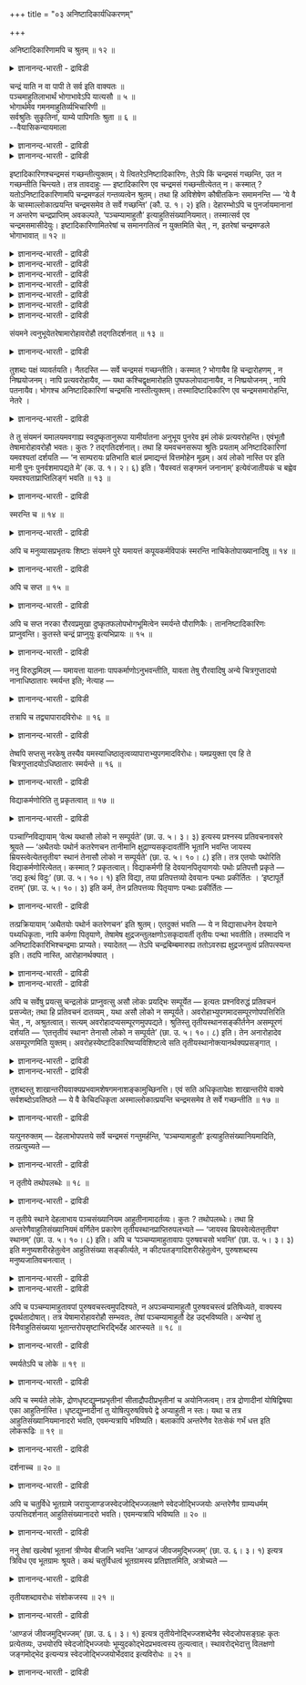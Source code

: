 +++
title = "०३ अनिष्टादिकार्यधिकरणम्"

+++

अनिष्टादिकारिणामपि च श्रुतम् ॥ १२ ॥  
<details><summary>ज्ञानानन्द-भारती - द्राविडी</summary>

अऩिष्टादिगारिणामबि स च्रुदम् ॥ १२ ॥
</details>

चन्द्रं याति न वा पापी ते सर्व इति वाक्यतः ॥  
पञ्चमाहुतिलाभार्थं भोगाभावेऽपि यात्यसौ ॥ ५ ॥  
भोगार्थमेव गमनमाहुतिर्व्यभिचारिणी ॥  
सर्वश्रुतिः सुकृतिनां, याम्ये पापिगतिः श्रुता ॥ ६ ॥  
--वैयासिकन्यायमाला

<details><summary>ज्ञानानन्द-भारती - द्राविडी</summary>

पाबम् सॆय्दवऩ् सन्दिरऩै अडैगिऱाऩा, इल्लैया? "अवर्गळ् ऎल्लारुम्" ऎऩ्ऱु
वाक्कियमिरुप्पदालुम्, ऐन्दा वदु आहुदि किडैप्पदऱ्कागवुम्,
पोगमिल्लैयाऩालुम् इवऩ् पोगिऱाऩ्।
</details>

<details><summary>ज्ञानानन्द-भारती - द्राविडी</summary>

पोवदु ऎऩ्बदु पोगत्तिऱ्कागत्ताऩ्। आहुदि पिसगक् कूडियदु। "ऎल्लारुम्" ऎऩ्ऱु
सॊऩ्ऩदु पुण्यम् सॆय्दवर्गळुक्काग। पाबम् सॆय्दवर्गळुक्कुप् पोक्कु यम
लोगत्तिल् ऎऩ्ऱु सॊल्लप्पट्टिरुक्किऱदु।
</details>

इष्टादिकारिणश्चन्द्रमसं गच्छन्तीत्युक्तम्। ये त्वितरेऽनिष्टादिकारिणः,
तेऽपि किं चन्द्रमसं गच्छन्ति, उत न गच्छन्तीति चिन्त्यते। तत्र तावदाहुः
— इष्टादिकारिण एव चन्द्रमसं गच्छन्तीत्येतत् न। कस्मात् ?
यतोऽनिष्टादिकारिणामपि चन्द्रमण्डलं गन्तव्यत्वेन श्रुतम्। तथा हि
अविशेषेण कौषीतकिनः समामनन्ति — ‘ये वै के चास्माल्लोकात्प्रयन्ति
चन्द्रमसमेव ते सर्वे गच्छन्ति’ (कौ. उ. १। २) इति। देहारम्भोऽपि च
पुनर्जायमानानां न अन्तरेण चन्द्रप्राप्तिम् अवकल्पते, ‘पञ्चम्यामाहुतौ’
इत्याहुतिसंख्यानियमात्। तस्मात्सर्व एव चन्द्रमसमासीदेयुः।
इष्टादिकारिणामितरेषां च समानगतित्वं न युक्तमिति चेत् , न, इतरेषां
चन्द्रमण्डले भोगाभावात् ॥ १२ ॥

<details><summary>ज्ञानानन्द-भारती - द्राविडी</summary>

(पुण्यम् सॆय्दवर्गळ् सन्दिरऩैयडैवदैप् पोल पाबम् सॆय्दवर्गळ्
सन्दिरऩैयडैगिऱार्गळा इल्लैया ऎऩ्ऱु सन्देहम्।
</details>

<details><summary>ज्ञानानन्द-भारती - द्राविडी</summary>

इन्द लोगत्तिलिरुन्दु पोगिऱवर्गळॆल्लारुम् सन्दिरऩैयेयडैगिऱार्गळ् ऎऩ्ऱु
पॊदुवागच् चॊल्लियिरुप्पदाल् पाबिगळुम् स्वर्क्कम् पोगिऱार्गळ् पाबिगळुक्कु
सन्दिर लोगत्तिल् सुगाऩुबवमिल्ला विट्टालुम् ५वदु आहुदियिल् सरीरम्
एऱ्पडुवदऱ्काग पाबिगळुम् स्वर्गम् पोवदै ऒप्पुक्कॊळ्ळ वेण्डुम् ऎऩ्ऱु
पूर्वबक्षम्।
</details>

<details><summary>ज्ञानानन्द-भारती - द्राविडी</summary>

स्वर्क्कत्तिल् सुगत्तै अऩुबविप्पदऱ्का कत्ताऩ् पुण्यसालिगळ् अङ्गु
पोगिऱार्गळ्। अङ्गु सुगाऩुबवमिल्लाविट्टाल् पाबिगळ् ऎदऱ्कागप् पोग
वेण्डुम्। वेऱु पिरयोजऩम् इल्लामल् कीऴे इऱङ्गुवदऱ्काग ऒरुवऩुम् उयरे
एऱमाट्टाऩ्। पाबिगळ् यमलोगम् पोय् नरगङ्गळिल् तुक्कत्तै अऩुबवित्तु
विट्टुत् तिरुम्बुवदाग पुराणम् कूऱुगिऱदु। ५-वदु आहुदियिल् सरीरम् पॆऱुवदु
ऎल्लोरुक्कुमिल्लै। त्रोणर्, सीदै तिरुष्टत्युम्ऩऩ्, त्रौबदि
मुदलाऩवर्गळुक्कु ५ आहुदिगळिल्लामले सरीरम् एऱ्पडुगिऱदु। ऎल्लोरुम् ऎऩ्बदु
पुण्यम् सॆय्दवर् कळैत्ताऩ् कुऱिक्कुम् पाबिगळैक् कुऱिक्कादु। आगैयाल्
पाबिगळ् स्वर्गम् पोवदिल्लै ऎऩ्ऱु सित्तान्दम्)।
</details>

<details><summary>ज्ञानानन्द-भारती - द्राविडी</summary>

यागम् मुदलियदै सॆय्दवर्गळ् सन्दिरऩै अडैगिऱार्गळ् ऎऩ्ऱु सॊल्लप्पट्टदु।
वेऱु ऎवर्गळ् यागम् मुदलियदु सॆय्यादवर्गळाय् पाबम् सॆय्गिऱार् कळो,
अवर्गळुम्गूड सन्दिरऩै अडैगिऱार्गळा? अल्लदु अडैगिऱदिल्लैया? ऎऩ्ऱु
सिन्दिक्कप्पडुगिऱदु।
</details>

<details><summary>ज्ञानानन्द-भारती - द्राविडी</summary>

पूर्वबक्षम् : अव्विषयत्तिल्, यागम् मुदलियदै सॆय्दवर्गळ्दाऩ् सन्दिरऩै
अडैगिऱार्गळ् ऎऩ्ऱ इदु इल्लै ऎऩ्ऱु सॊल्गिऱार्गळ्। ऎऩ्ऩ कारणत्तिऩाल्?
पाबम् सॆय्दवर्गळुक्कुम्गूड सन्दिरमण्डलम् पोग वेण्डिय इडमाग
सॊल्लप्पट्टिरुक्किऱदु ऎऩ्बदिऩाल्।
</details>

<details><summary>ज्ञानानन्द-भारती - द्राविडी</summary>

अप्पडिये कौषीदगिगळ् वित्यासमऩ्ऩियिल् सॊल्गिऱार्गळ्। “ऎवर्गळॆल्लाम् इन्द
उलगत्तिलिरुन्दु पोगिऱार्गळो अवर्गळ् ऎल्लोरुम् सन्दिरऩैये अडैगिऱार्गळ्”,
(कौषीदगि।१;२) ऎऩ्ऱु। मऱुबडियुम् पिऱक्किऱवर्गळुक्कु सरीरम् आरम्बिप्पदुम्
सन्दिरऩै अडैयामल् एऱ्पडुवदिल्लै, “ऐन्दावदु आहुदियिल्” ऎऩ्ऱु आहुदियिऩ्
ऎण्णिक्कै कुऱिक्कप्पट्टिरुक्किऱ पडियाल्; अदिऩाल् ऎल्लारुमे सन्दिरऩै
अडैवार्गळ्।
</details>

<details><summary>ज्ञानानन्द-भारती - द्राविडी</summary>

यागम् मुदलियदु सॆय्दवर्गळुक्कुम्, मऱ्ऱवर्ग ळुक्कुम् समाऩमाऩ पोक्कैयुडैय
तऩ्मै उसिदमिल्लैये ऎऩ्ऱाल्, अप्पडियल्ल ; मऱ्ऱवर्गळुक्कु
सन्दिरमण्डलत्तिल् अऩुबवम् किडैयाददिऩाल्।
</details>

संयमने त्वनुभूयेतरेषामारोहावरोहौ तद्गतिदर्शनात् ॥ १३ ॥  
<details><summary>ज्ञानानन्द-भारती - द्राविडी</summary>

सम्यमऩे त्वाऩुबूयेदरे षामारो हावरोहौत्तगदिदार्सऩात् ॥ १३ ॥
</details>

तुशब्दः पक्षं व्यावर्तयति। नैतदस्ति — सर्वे चन्द्रमसं गच्छन्तीति।
कस्मात् ? भोगायैव हि चन्द्रारोहणम् , न निष्प्रयोजनम्। नापि
प्रत्यवरोहायैव, — यथा कश्चिद्वृक्षमारोहति पुष्पफलोपादानायैव, न
निष्प्रयोजनम् , नापि पतनायैव। भोगश्च अनिष्टादिकारिणां चन्द्रमसि
नास्तीत्युक्तम्। तस्मादिष्टादिकारिण एव चन्द्रमसमारोहन्ति, नेतरे ।

<details><summary>ज्ञानानन्द-भारती - द्राविडी</summary>

सित्तान्दम् : 'तु' ऎऩ्ऱ सप्तम् मुऩ्सॊऩ्ऩ पक्षत्तै मऱुक्किऱदु, ऎल्लारुम्
सन्दिरऩै अडैगिऱार्गळॆऩ्बदु इल्लै ऎऩ्ऱु। इदु ऎऩ्ऩ कारणत्तिऩाल्?
पोगत्तिऱ्कागत्ताऩ् सन्दिरलोगम् एऱुवदु ऎऩ्बदिऩाल् ; पिरयोजऩ मऩ्ऩियिल्
एऱुवदु किडैयादु। इऱङ्गुवदऱ्कागवे एऱुवदु ऎऩ्बदुम् किडैयादु ; ऒरुवऩ्
पुष्पम्, पऴम् पऱिप्पदऱ्कागवे मरम् एऱुगिऱाऩ्, पिरयोजऩमऩ्ऩियिल् किडैयादु,
कीऴे विऴुवदऱ्कागवे ऎऩ्बदुम् किडैयादु। यागम् मुदलियदु सॆय्यादवर्गळुक्कु
सन्दिरऩिल् पोगमो किडैयादु ऎऩ्ऱु सॊल्लप्पट्टुविट्टदु। आगैयाल् यागम्
मुदलियदै सॆय्दवर्गळ्दाऩ् सन्दिरऩिल् एऱुगिऱार्गळ्, मऱ्ऱवर्गळ् इल्लै।
</details>

ते तु संयमनं यमालयमवगाह्य स्वदुष्कृतानुरूपा यामीर्यातना अनुभूय पुनरेव
इमं लोकं प्रत्यवरोहन्ति। एवंभूतौ तेषामारोहावरोहौ भवतः। कुतः ?
तद्गतिदर्शनात्। तथा हि यमवचनसरूपा श्रुतिः प्रयताम् अनिष्टादिकारिणां
यमवश्यतां दर्शयति — ‘न साम्परायः प्रतिभाति बालं प्रमाद्यन्तं वित्तमोहेन
मूढम्। अयं लोको नास्ति पर इति मानी पुनः पुनर्वशमापद्यते मे’ (क. उ. १।
२। ६) इति। ‘वैवस्वतं सङ्गमनं जनानाम्’ इत्येवंजातीयकं च बह्वेव
यमवश्यताप्राप्तिलिङ्गं भवति ॥ १३ ॥

<details><summary>ज्ञानानन्द-भारती - द्राविडी</summary>

अवर्गळो सम्यमऩत्तै यमऩुडैय लोगत्तै अडैन्दु तङ्गळुडैय
पाबङ्गळुक्कुत्तक्कबडियमाऩाल् एऱ्पडुम् यादऩैगळै अऩुबवित्तुविट्टु, पिऱगु
इन्द लोगत्तै उत्तेसित्ते इऱङ्गुगिऱार्गळ्। इव्विदमाग अवर्गळुडैय एऱुदलुम्,
इऱङ्गुवदुम् इरुक्किऩ्ऱऩ। एऩ्? ‘अङ्गु पोवदागक् काण्गिऱ पडियाल्'
अप्पडियेयमऩुडैय वसऩत्तैप् पोऩ्ऱ सुरुदि, यागम् सॆय्यामल् इरुन्दु
इऱप्पवर्गळुक्कु यमऩुक्कु वसमायिरुक्कुम् तऩ्मैयै काट्टुगिऱदु। "अऱिवऱ्ऱु
पिसगु सॆय्गिऱवऩाय् सॆल्वत्तिऩ् मोहत्तिऩाल् मूडऩायिरुप्पवऩुक्कु परलोग
उबायम् तोऩ्ऱुव तिल्लै। इन्द उलगम् ताऩ्, परलोगम् किडैयादु ऎऩ्ऱु ऎण्णुबवऩ्
अडिक्कडि ऎऩ् वसत्तै अडैगिऱाऩ्” (कडII;६) ऎऩ्ऱु, “इऱन्दबिऩ् पाबि जऩङ्गळ्
पोय्च्चेरुगिऱ यमऩै" ऎऩ्बदु पोलुळ्ळ यमऩुक्कु वसमायिरुक्कुम् तऩ्मैयै
अडैवदैक्काट्टुम् अनेग सुरुदि लिङ्गम् इरुक्किऩ्ऱऩ।
</details>

स्मरन्ति च ॥ १४ ॥  
<details><summary>ज्ञानानन्द-भारती - द्राविडी</summary>

स्म्रन्दि स ॥ १४ ॥
</details>

अपि च मनुव्यासप्रभृतयः शिष्टाः संयमने पुरे यमायत्तं कपूयकर्मविपाकं
स्मरन्ति नाचिकेतोपाख्यानादिषु ॥ १४ ॥

<details><summary>ज्ञानानन्द-भारती - द्राविडी</summary>

मेलुम्, मऩु वियासर् मुदलाऩ सिष्टर्गळ् यमबट्टणत्तिल् यमऩुक्कुक्
कट्टुप्पट्ट कॆट्ट कर्माक्कळिऩ् पलऩुण्डॆऩ्बदै, नासिगेद सरित्तिरम्
मुदलियवऱ्ऱिल् स्मरित्तिरुक्किऱार्गळ्।
</details>

अपि च सप्त ॥ १५ ॥  
<details><summary>ज्ञानानन्द-भारती - द्राविडी</summary>

अबि स सप्त ॥ १५ ॥
</details>

अपि च सप्त नरका रौरवप्रमुखा दुष्कृतफलोपभोगभूमित्वेन स्मर्यन्ते
पौराणिकैः। ताननिष्टादिकारिणः प्राप्नुवन्ति। कुतस्ते चन्द्रं
प्राप्नुयुः इत्यभिप्रायः ॥ १५ ॥

<details><summary>ज्ञानानन्द-भारती - द्राविडी</summary>

मेलुम्, रौरवम् मुदलिय एऴु नरगङ्गळ्, पाबङ्गळिऩ् पलऩै अऩुबविप्पदऱ्कागवुळ्ळ
स्ताऩङ् गळॆऩ्ऱु, पौराणिगर्गळालुम् स्मरिक्कप्पट्टिरुक् किऩ्ऱऩ। अवैगळै
यागम् मुदलियदु सॆय्याद पाबिगळ् अडैगिऱार्गळ्। अवर्गळ् ऎदऱ्काग सन्दिरऩै
अडैय वेण्डुम्, ऎऩ्ऱु अबिप्पिरायम्।
</details>

ननु विरुद्धमिदम् — यमायत्ता यातनाः पापकर्माणोऽनुभवन्तीति, यावता तेषु
रौरवादिषु अन्ये चित्रगुप्तादयो नानाधिष्ठातारः स्मर्यन्त इति; नेत्याह —

<details><summary>ज्ञानानन्द-भारती - द्राविडी</summary>

अन्द रौरवम् मुदलियवैगळिल् सित्तिरगुप्तऩ् मुदलाऩ वेऱु पलविद अदिगारिगळ्
सॊल्लप्पट्टि रुक्कैयिल्, पाबम् सॆय्दवर्गळ् यमऩुक्कुक् कट्टुप्पट्टु
यादऩैगळै अऩुबविक्किऱार्गळॆऩ्ऱ इदु विरुत्त मिल्लैया? इल्लैयॆऩ्ऱु
सॊल्गिऱार्:-
</details>

तत्रापि च तद्व्यापारादविरोधः ॥ १६ ॥  
<details><summary>ज्ञानानन्द-भारती - द्राविडी</summary>

तत्राबि स तत्व्याबारादविरोद: ॥ १६ ॥
</details>

तेष्वपि सप्तसु नरकेषु तस्यैव यमस्याधिष्ठातृत्वव्यापाराभ्युपगमादविरोधः।
यमप्रयुक्ता एव हि ते चित्रगुप्तादयोऽधिष्ठातारः स्मर्यन्ते ॥ १६ ॥

<details><summary>ज्ञानानन्द-भारती - द्राविडी</summary>

अन्द एऴु नरगङ्गळिलुम्गूड अन्द यमऩुक्के अदिगारत्तऩ्मैयुळ्ळ वियाबारम्
उण्डॆऩ्ऱु ऒप्पुक् कॊळ्वदिऩाल् विरोदमिल्लै। अन्द सित्तिरगुप्तऩ् मुदलाऩ
अदिगारिगळ् यमऩाल् एवप्पट्टवर्गळेयॆऩ् ऱल्लवा सॊल्लप्पट्टिरुक्किऱदु?
</details>

विद्याकर्मणोरिति तु प्रकृतत्वात् ॥ १७ ॥  
<details><summary>ज्ञानानन्द-भारती - द्राविडी</summary>

वित्यागर्मणोरिदि तु प्रक्रुदत्वात् ॥ १७ ॥
</details>

पञ्चाग्निविद्यायाम् ‘वेत्थ यथासौ लोको न सम्पूर्यते’ (छा. उ. ५। ३। ३)
इत्यस्य प्रश्नस्य प्रतिवचनावसरे श्रूयते — ‘अथैतयोः पथोर्न कतरेणचन
तानीमानि क्षुद्राण्यसकृदावर्तीनि भूतानि भवन्ति जायस्य
म्रियस्त्वेत्येतत्तृतीयꣳ स्थानं तेनासौ लोको न सम्पूर्यते’ (छा. उ. ५।
१०। ८) इति। तत्र एतयोः पथोरिति विद्याकर्मणोरित्येतत्। कस्मात् ?
प्रकृतत्वात्। विद्याकर्मणी हि देवयानपितृयाणयोः पथोः प्रतिपत्तौ प्रकृते
— ‘तद्य इत्थं विदुः’ (छा. उ. ५। १०। १) इति विद्या, तया प्रतिपत्तव्यो
देवयानः पन्थाः प्रकीर्तितः । ‘इष्टापूर्ते दत्तम्’ (छा. उ. ५। १०। ३)
इति कर्म, तेन प्रतिपत्तव्यः पितृयाणः पन्थाः प्रकीर्तितः —

<details><summary>ज्ञानानन्द-भारती - द्राविडी</summary>

पञ्जाक्ऩि वित्यैयिल् "अन्द उलगम् ऎदिऩाल् निरम्बुगिऱदिल्लैयॆऩ्ऱु
अऱिन्दीरा?" (सान्।V;३-३) ऎऩ्ऱ इन्द केळ्विक्कु पदिल् सॊल्लुम्बोदु "इन्द
इरण्डु वऴिगळिल् ऒऩ्ऱिऩाल्गूड पोगविल्लैयो? अवर्गळ् अडिक्कडि पिऱक्किऱ
अल्बमाऩ पिराणिगळागिऱार्गळ् पिऱक्किऱदु, इऱक्किऱदु ऎऩ्ऱ इदु मूऩ्ऱावदु
स्ताऩम् आगैयाल् अन्द उलगम् निरम्बुगिऱदिल्लै" (सान्।V;१०-८) ऎऩ्ऱु
सॊल्लप्पडुगिऱदु। अङ्गे “इव्विरण्डु वऴिगळिल्” ऎऩ्बदु उबासऩैयिऩुडैयदुम्
कर्माविऩु टैयदुम् ऎऩ्बदे। एऩ्? पिरुगिरुदमायिरुप्पदाल्, तेवयाऩम्
पित्रुयाणम् ऎऩ्ऱ वऴिगळै अडैयुम् विषयत्तिल् उबासऩैयुम् कर्मावुम् अल्लवा
पिरगिरुदमायिरुक्किऩ्ऱऩ! "अङ्गु ऎवर्गळ् इव्विदम् अऱिगिऱार्गळो" ऎऩ्बदिऩाल्
वित्यै (उबासऩै), अदिऩाल् अडैयवेण्डिय तेवयाऩ वऴि सॊल्लप्पट्टिरुक्किऱदु।
"यागम्, पूर्त्तम्, ताऩम्” सान्।V;१०-१;३) ऎऩ्ऱु कर्मा, अदिऩाल्
अडैयवेण्डिय पित्रुयाण वऴि सॊल्लप्पट्टिरुक्किऱदु।
</details>

तत्प्रक्रियायाम् ‘अथैतयोः पथोर्न कतरेणचन’ इति श्रुतम्। एतदुक्तं भवति —
ये न विद्यासाधनेन देवयाने पथ्यधिकृताः, नापि कर्मणा पितृयाणे, तेषामेष
क्षुद्रजन्तुलक्षणोऽसकृदावर्ती तृतीयः पन्था भवतीति। तस्मादपि न
अनिष्टादिकारिभिश्चन्द्रमाः प्राप्यते। स्यादेतत् — तेऽपि
चन्द्रबिम्बमारुह्य ततोऽवरुह्य क्षुद्रजन्तुत्वं प्रतिपत्स्यन्त इति। तदपि
नास्ति, आरोहानर्थक्यात् ।

<details><summary>ज्ञानानन्द-भारती - द्राविडी</summary>

अन्द सन्दर्प्पत्तिल् "पिऱगु इव्विरण्डु वऴिगळिल् ऒऩ्ऱिऩालुमिल्लामल्"
ऎऩ्ऱु सॊल्लप् पट्टिरुक्किऱदु। ऎवर्गळ् वित्यैयागिऱ सादऩत्तिऩाल् तेवयाऩ
वऴियिल् पोगवुम्, कर्माविऩाल् पित्रुयाणत् तिल् पोगवुम्, अदिगारम्
पॆऱविल्लैयो, अवर्गळुक्कु अल्बप् पिराणियायिरुक्कुम् लक्षणत्तैयुडैय
अडिक्कडि पिऱक्कवेण्डियदाऩ मूऩ्ऱावदु वऴि एऱ्पडु किऱदु ऎऩ्ऱ इदु सॊऩ्ऩदाग
आगिऱदु। आगैयिऩालुम् यागम् मुदलियदु सॆय्दवर्गळैत् तविर मऱ्ऱवर्गळाल्
सन्दिरऩ् अडैयप्पडुवदिल्लै।
</details>

<details><summary>ज्ञानानन्द-भारती - द्राविडी</summary>

इप्पडियिरुक्कलामे, अवर्गळुम् सन्दिरमण्डलत् तिऱ्कु एऱिविट्टु अङ्गिरुन्दु
इऱङ्गि वन्दु अल्बमाऩ पिराणियायिरुक्कुम् तऩ्मैयै अडैगिऱार्गळ् ऎऩ्ऱु?
अदुवुम् किडैयादु। एऱुवदऱ्कु पिरयोजऩमिल्लाददिऩाल्।
</details>

अपि च सर्वेषु प्रयत्सु चन्द्रलोकं प्राप्नुवत्सु असौ लोकः प्रयद्भिः
सम्पूर्येत — इत्यतः प्रश्नविरुद्धं प्रतिवचनं प्रसज्येत; तथा हि प्रतिवचनं
दातव्यम् , यथा असौ लोको न सम्पूर्यते। अवरोहाभ्युपगमादसम्पूरणोपपत्तिरिति
चेत् , न, अश्रुतत्वात्। सत्यम् अवरोहादप्यसम्पूरणमुपपद्यते। श्रुतिस्तु
तृतीयस्थानसङ्कीर्तनेन असम्पूरणं दर्शयति — ‘एतत्तृतीयं स्थानꣳ तेनासौ लोको
न सम्पूर्यते’ (छा. उ. ५। १०। ८) इति। तेन अनारोहादेव असम्पूरणमिति
युक्तम्। अवरोहस्येष्टादिकारिष्वप्यविशिष्टत्वे सति
तृतीयस्थानोक्त्यानर्थक्यप्रसङ्गात् ।

<details><summary>ज्ञानानन्द-भारती - द्राविडी</summary>

मेलुम् इऱक्किऱवर्गळ् ऎल्लोरुमे सन्दिरलोगम् पोवदायिरुक्कुम्बोदु, अन्द
लोगम् इऱप्पवर्गळाल् निरप्पप्पडुवदागवेयागुम् ऎऩ्बदिऩाल् केळ्विक्कु
विरोदमाय् पदिल् ऎऩ्ऱु एऱ्पडुम्। ऎप्पडि अन्द लोगम्
निरप्पप्पडविल्लैयॆऩ्बदऱ्कल्लवा पदिल् कॊडुक्क वेण्डुम्?
</details>

<details><summary>ज्ञानानन्द-भारती - द्राविडी</summary>

इऱङ्गुवदाग ऒप्पुक्कॊळ्वदाल् निरप्पप्पडामल् इरुप्पदु पॊरुन्दुमे ऎऩ्ऱाल्,
सरियल्ल, सॊल्लप् पडाददिऩाल्, वास्तवम्, इऱङ्गिविडुवदिऩालुम् निरम्बा
मलिरुप्पदु उसिदमे; आऩाल्, वेदमो मूऩ्ऱावदु स्ताऩत्तैच् चॊल्वदिऩाल्
निरम्बामलिरुप्पदैक् काट्टुगिऱदु। “इदु मूऩ्ऱावदु स्ताऩम्। इदिऩाल् अन्द
उलगम् निरम्बुवदिल्लै" (सान्।V;१०-८) ऎऩ्ऱु, आगैयाल् एऱिप्पोगाददिऩाल्दाऩ्
निरम्बामलिरुप्पदु ऎऩ्बदु ताऩ् उसिदम्। यागम् मुदलियदु सॆय्दवर्गळिलुम्गूड
इऱङ्गुवदु समाऩमायिरुक्किऱबडियाल्, मूऩ्ऱावदु स्ताऩत्तैच् चॊऩ्ऩदु पिरयोजऩ
मऱ्ऱदॆऩ्ऱु एऱ्पट्टुविडुम्।
</details>

तुशब्दस्तु शाखान्तरीयवाक्यप्रभवामशेषगमनाशङ्कामुच्छिनत्ति। एवं सति
अधिकृतापेक्षः शाखान्तरीये वाक्ये सर्वशब्दोऽवतिष्ठते — ये वै केचिदधिकृता
अस्माल्लोकात्प्रयन्ति चन्द्रमसमेव ते सर्वे गच्छन्तीति ॥ १७ ॥

<details><summary>ज्ञानानन्द-भारती - द्राविडी</summary>

“ताऩ्” ऎऩ्बदो वेऱु सागैयिलुळ्ळ वाक्कि यत्तिऩाल् एऱ्पडक्कूडिय ऎल्लारुम्
पोगिऱदॆऩ्ऱ सङ्गैयै निविरुत्ति सॆय्गिऱदु। इव्विदमिरुप्पदाल्, वेऱु
सागैयिल् उळ्ळ वाक्कियत्तिल् काण्गिऱ “ऎल्ला” ऎऩ्ऱसप्तमाऩदु अदिगारम्
पॆऱ्ऱवर्गळै अबेक्षित् तदाग निलैक्किऱदु। ऎवर्गळ् ऎल्लारुम् अदिगारम्
पॆऱ्ऱवर्गळाग (योक्कियदैयुळ्ळवर्गळाग) इन्द लोगत्तिलिरुन्दु
सॆल्लुगिऱार्गळो, अवर्गळ् ऎल्लारुम् सन्दिरऩैये अडैगिऱार्गळ् ऎऩ्ऱु।
</details>

यत्पुनरुक्तम् — देहलाभोपपत्तये सर्वे चन्द्रमसं गन्तुमर्हन्ति,
‘पञ्चम्यामाहुतौ’ इत्याहुतिसंख्यानियमादिति, तत्प्रत्युच्यते —

<details><summary>ज्ञानानन्द-भारती - द्राविडी</summary>

ऐन्दावदु आहुदियिल् ऎऩ्ऱु आहुदियिऩ् ऎण्णिक्कै
कुऱिप्पिट्टिरुक्किऱबडियाल्,तेहत्तै अडैवदऱ्काग ऎल्लारुमे सन्दिरऩै
अडैवदुदाऩ् उसिदमॆऩ्ऱु ऎदु सॊल्लप्पट्टदो, अदऱ्कु पदिल् सॊल्लप्पडुगिऱदु:-
</details>

न तृतीये तथोपलब्धेः ॥ १८ ॥  
<details><summary>ज्ञानानन्द-भारती - द्राविडी</summary>

न त्रुदीये तदोबलप्ते: ॥ १८ ॥
</details>

न तृतीये स्थाने देहलाभाय पञ्चसंख्यानियम आहुतीनामादर्तव्यः। कुतः ?
तथोपलब्धेः। तथा हि अन्तरेणैवाहुतिसंख्यानियमं वर्णितेन प्रकारेण
तृतीयस्थानप्राप्तिरुपलभ्यते — ‘जायस्व म्रियस्वेत्येतत्तृतीयꣳ स्थानम्’
(छा. उ. ५। १०। ८) इति। अपि च ‘पञ्चम्यामाहुतावापः पुरुषवचसो भवन्ति’
(छा. उ. ५। ३। ३) इति मनुष्यशरीरहेतुत्वेन आहुतिसंख्या सङ्कीर्त्यते, न
कीटपतङ्गादिशरीरहेतुत्वेन, पुरुषशब्दस्य मनुष्यजातिवचनत्वात् ।

<details><summary>ज्ञानानन्द-भारती - द्राविडी</summary>

मूऩ्ऱावदु स्ताऩ विषयत्तिल् तेहत्तैयडै वदऱ्काग आहुदिगळिल् ऐन्दु ऎऩ्ऱ
ऎण्णिक्कैयिऩ् नियमम् आदरिक्कवेण्डियदिल्लै एऩ्? अव्विदम् काणु वदाल्
अप्पडिये, आहुदि ऎण्णिक्कैयिल् नियममिल् लामले वर्णिक्कप्पट्टुळ्ळ मुऱैयिल्
मूऩ्ऱावदु स्ता ऩत्तिऩ् अडैवु काणप्पडुगिऱदु। “पिऱक्किऱदु, इऱक्किऱदु ऎऩ्ऱ
इन्द मूऩ्ऱावदु स्ताऩम्" (सान्। V;१०-८) ऎऩ्ऱु।
</details>

<details><summary>ज्ञानानन्द-भारती - द्राविडी</summary>

तविरवुम् “ऐन्दावदु आहुदियिल् जलम्, पुरुषऩ् ऎऩ्ऱ पॆयरुळ्ळदाग आगिऱदु”
(सान्।V;३-३) ऎऩ्ऱु आहुदि ऎण्णिक्कै मऩुष्य सरीरत्तिऱ्कु कारणमाग
सॊल्लप्पट्टिरुक्किऱदु। पुऴु, पक्षि मुदलिय सरीरत्तिऱ्कल्ल। पुरुषऩ् ऎऩ्ऱ
सप्तत्तिऱ्कु मऩुष्य जादियैये सॊल्लुम् तऩ्मैयुळ्ळदाल्,
</details>

अपि च पञ्चम्यामाहुतावपां पुरुषवचस्त्वमुपदिश्यते, न अपञ्चम्यामाहुतौ
पुरुषवचस्त्वं प्रतिषिध्यते, वाक्यस्य द्व्यर्थतादोषात्। तत्र
येषामारोहावरोहौ सम्भवतः, तेषां पञ्चम्यामाहुतौ देह उद्भविष्यति। अन्येषां
तु विनैवाहुतिसंख्यया भूतान्तरोपसृष्टाभिरद्भिर्देह आरप्स्यते ॥ १८ ॥

<details><summary>ज्ञानानन्द-भारती - द्राविडी</summary>

मेलुम् ऐन्दावदु आहुदियिल् जलत्तिऱ्कु पुरुषऩ् ऎऩ्ऱ पॆयरुडैय तऩ्मै सॊल्लप्
पट्टिरुक्किऱदु; ऐन्दावदल्लाद आहुदियिल् पुरुषऩ् ऎऩ्ऱ पॆयरुडैय तऩ्मै
तडुक्कप्पडविल्लै; ऒरे वाक्कियत्तिऱ्कु इरण्डु विद अर्त्तम् ऎऩ्ऱ
तोषमेऱ्पडुमाऩदिऩाल् अङ्गे ऎवर्गळुक्कु एऱुवदु, इऱङ्गुवदु सम्बविक्किऱदो
अवर्गळुक्कु ऐन्दावदु आहुदियिल् तेहम् उण्डागुम्। मऱ्ऱवर्गळुक्को आहुदिक्
कणक्किल्लामले मऱ्ऱ पूदङ्गळुडऩ् कलन्द जलत्तिऩाल् तेहम् आरम्बिक्कप्पडुम्।
</details>

स्मर्यतेऽपि च लोके ॥ १९ ॥  
<details><summary>ज्ञानानन्द-भारती - द्राविडी</summary>

स्मर्यदेअबि स लोगे ॥ १९ ॥
</details>

अपि च स्मर्यते लोके, द्रोणधृष्टद्युम्नप्रभृतीनां सीताद्रौपदीप्रभृतीनां च
अयोनिजत्वम्। तत्र द्रोणादीनां योषिद्विषया एका आहुतिर्नास्ति।
धृष्टद्युम्नादीनां तु योषित्पुरुषविषये द्वे अप्याहुती न स्तः। यथा च
तत्र आहुतिसंख्यानियमानादरो भवति, एवमन्यत्रापि भविष्यति। बलाकापि
अन्तरेणैव रेतःसेकं गर्भं धत्त इति लोकरूढिः ॥ १९ ॥

<details><summary>ज्ञानानन्द-भारती - द्राविडी</summary>

मेलुम् उलगत्तिल् (पारदम् मुदलाऩ इदिहा सत्तिल्) स्मरिक्कप्पडुगिऱदु।
तुरोणर्, त्रुष्टत्युम्ऩऩ् मुदलाऩवर्गळुक्कुम्, सीदै, तिरौबदि मुदलाऩवर्
कळुक्कुम् अयोऩिजत्तऩ्मै; अवर्गळिल् तुरोणर् मुदलाऩवर्गळुक्कु स्तिरी
विषयमायुळ्ळ ऒरु आहुदि यिल्लै; त्रुष्टत्युम्ऩऩ् मुदलावऩर्गळुक्को स्तिरी
पुरुषऩ् विषयमायुळ्ळ इरण्डु आहुदिगळुम्गूड इल्लै। अङ्गे ऎप्पडि आहुदिगळिऩ्
ऎण्णिक्कैक्कु आदरविल्लैयो, अप्पडिये मऱ्ऱ इडङ्गळिलुम्गूड इरुक्कुम् कॊक्कु
कूड रेदस्सेगमिल्लामले कर्प्पम् तरिक्किऱदॆऩ्ऱु उलगत्तिल् पिरसित्ति
इरुक्किऱदु।
</details>

दर्शनाच्च ॥ २० ॥  
<details><summary>ज्ञानानन्द-भारती - द्राविडी</summary>

तर्सऩाच्च ॥ २० ॥
</details>

अपि च चतुर्विधे भूतग्रामे जरायुजाण्डजस्वेदजोद्भिज्जलक्षणे
स्वेदजोद्भिज्जयोः अन्तरेणैव ग्राम्यधर्मम् उत्पत्तिदर्शनात्
आहुतिसंख्यानादरो भवति। एवमन्यत्रापि भविष्यति ॥ २० ॥

<details><summary>ज्ञानानन्द-भारती - द्राविडी</summary>

मेलुम्, जरायुजम् (कर्प्पप्पैयिलिरुन्दु उण्डावदु), अण्डजम्
(मुट्टैयिलिरुन्दु उण्डावदु), स्वेदजम् (पुऴुक्कत्तिऩाल् उण्डावदु),
उत्पिज्जम् (मेल् किळम्बि उण्डावदु) ऎऩ्ऱ लक्षण मुडैय नाऩ्गुविद
पिराणिक्कूट्टङ्गळिल्, स्वेदजम्, उत्पिज्जम् इवैगळिल् किराम्य तर्मम्
(स्तिरी पुरुष सम्योगम्) इल्लामले उत्पत्ति काणप्पडुवदाल् आहुदिगळिऩ्
ऎण्णिक्कैक्कु अऩादरवु एऱ्पडुगिऱदु। इप्पडि मऱ्ऱविडङ्गळिलुमिरुक्कुम्।
</details>

ननु तेषां खल्वेषां भूतानां त्रीण्येव बीजानि भवन्ति ‘आण्डजं
जीवजमुद्भिज्जम्’ (छा. उ. ६। ३। १) इत्यत्र त्रिविध एव भूतग्रामः
श्रूयते। कथं चतुर्विधत्वं भूतग्रामस्य प्रतिज्ञातमिति, अत्रोच्यते —

<details><summary>ज्ञानानन्द-भारती - द्राविडी</summary>

"अन्द इन्द पिराणिगळुक्कु अण्डत्तिलुण् डाऩदु, जीवऩिडमुण्डाऩदु,
मेल्गिळम्बि उण्डाऩदु” ऎऩ्ऱु मूऩ्ऱु पीजङ्गळ् ताऩ् उळ्ळऩ। (सान्।VI;३-१)
ऎऩ्ऱु इङ्गु मूऩ्ऱु विदमाऩ पिराणिक्कूट्टम् ताऩे सॊल्लप्पट्टिरुक्किऱदु।
पिराणिक्कूट्टम् नाऩ्गुविद मुळ्ळदॆऩ्ऱु ऎप्पडि निच्चयिक्कप्पट्टदु?
ऎऩ्ऱाल्, इङ्गु सॊल्गिऱोम्:-
</details>

तृतीयशब्दावरोधः संशोकजस्य ॥ २१ ॥  
<details><summary>ज्ञानानन्द-भारती - द्राविडी</summary>

त्रुदीयसप्तावरोद: संसोगजस्य। ॥ २१ ॥
</details>

‘आण्डजं जीवजमुद्भिज्जम्’ (छा. उ. ६। ३। १) इत्यत्र
तृतीयेनोद्भिज्जशब्देनैव स्वेदजोपसङ्ग्रहः कृतः प्रत्येतव्यः, उभयोरपि
स्वेदजोद्भिज्जयोः भूम्युदकोद्भेदप्रभवत्वस्य तुल्यत्वात्।
स्थावरोद्भेदात्तु विलक्षणो जङ्गमोद्भेद इत्यन्यत्र
स्वेदजोद्भिज्जयोर्भेदवाद इत्यविरोधः ॥ २१ ॥

<details><summary>ज्ञानानन्द-भारती - द्राविडी</summary>

'अण्डत्तिलुण्डाऩदु, जीवऩिडमुण्डाऩदु, मेल् किळम्बि उण्डाऩदु"
(सान्।VI;३-१) ऎऩ्ऩुमिडत् तिल् मूऩ्ऱावदाऩ मेल् किळम्बि उण्डाऩदु ऎऩ्ऱ
सप्तत्ति ऩालेये पुऴुक्कत्तिऩाल् उण्डाऩदै सेर्त्तुच्चॊऩ् ऩदाग अऱिय
वेण्डुम्; पुऴुक्कत्तिऩाल् उण्डाऩदु, मेल् किळम्बि उण्डाऩदु इरण्डुक्कुमे
पूमियैयो, जलत्तैयो पेदित्तुक्कॊण्डु मेले वन्दु उण्डागुम् तऩ्मै
पॊदुवायिरुप्पदिऩाल्। (मरम् मुदलिय) असैवऱ्ऱदिऩ् वॆळिक्किळम्बुदलुक्कुम्
(पेऩ् मुदलिय) असैवऱ्ऱदिऩ् वॆळिक्किळम्बुदलुक्कुम् वेऱ्ऱुमैयिरुप्पदाल्
मऱ्ऱविडङ्गळिल् पुऴुक्कत्ति लुण्डाऩदु, मेल्गिळम्बि उण्डाऩदु ऎऩ्ऱु
पिरित्तु सॊल्लप्पट्टिरुक्किऱदु ऎऩ्बदिऩाल् विरोदमिल्लै।
</details>

